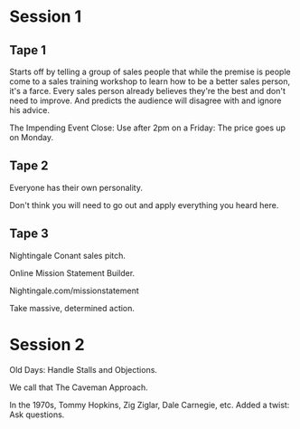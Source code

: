 # Session 1

## Tape 1

Starts off by telling a group of sales people that while the premise is people come to a sales training workshop to learn how to be a better sales person, it's a farce. Every sales person already believes they're the best and don't need to improve. And predicts the audience will disagree with and ignore his advice. 

The Impending Event Close: Use after 2pm on a Friday: The price goes up on Monday.

## Tape 2

Everyone has their own personality. 

Don't think you will need to go out and apply everything you heard here.

## Tape 3

Nightingale Conant sales pitch.

Online Mission Statement Builder.


Nightingale.com/missionstatement

Take massive, determined action.

# Session 2

Old Days: Handle Stalls and Objections.

We call that The Caveman Approach.

In the 1970s, Tommy Hopkins, Zig Ziglar, Dale Carnegie,  etc. Added a twist: Ask questions. 

